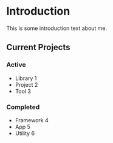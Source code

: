 # Introduction

This is some introduction text about me.

## Current Projects

### Active

- Library 1
- Project 2
- Tool 3

### Completed

- Framework 4
- App 5
- Utility 6
